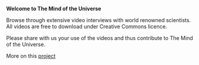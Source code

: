 **Welcome to The Mind of the Universe**

Browse through extensive video interviews with world renowned scientists.
All videos are free to download under Creative Commons licence.

Please share with us your use of the videos and thus contribute to The Mind of the Universe.

More on this [project](http://motu.rdlabs.beeldengeluid.nl/about)